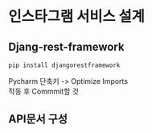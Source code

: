# 인스타그램 서비스 설계

## Djang-rest-framework

```
pip install djangorestframework
```

Pycharm 단축키 -> Optimize Imports  
작동 후 Commmit할 것


## API문서 구성

